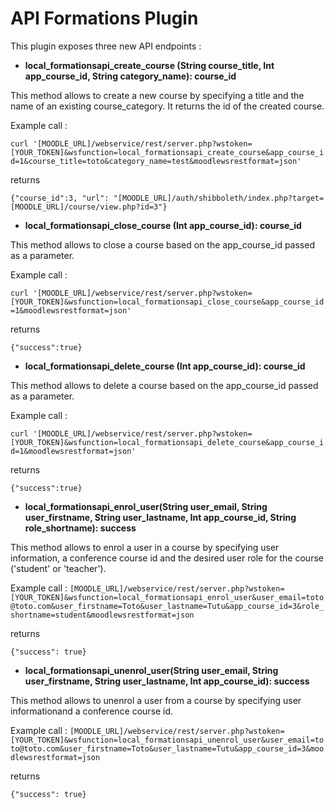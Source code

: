 # API Formations Plugin

This plugin exposes three new API endpoints :

- **local_formationsapi_create_course (String course_title, Int app_course_id, String category_name): course_id**

This method allows to create a new course by specifying a title and the name of an existing course_category. It returns the id of the created course.

Example call :

`curl '[MOODLE_URL]/webservice/rest/server.php?wstoken=[YOUR_TOKEN]&wsfunction=local_formationsapi_create_course&app_course_id=1&course_title=toto&category_name=test&moodlewsrestformat=json'`

returns 

`{"course_id":3, "url": "[MOODLE_URL]/auth/shibboleth/index.php?target=[MOODLE_URL]/course/view.php?id=3"}`

- **local_formationsapi_close_course (Int app_course_id): course_id**

This method allows to close a course based on the app_course_id passed as a parameter.

Example call :

`curl '[MOODLE_URL]/webservice/rest/server.php?wstoken=[YOUR_TOKEN]&wsfunction=local_formationsapi_close_course&app_course_id=1&moodlewsrestformat=json'`

returns

`{"success":true}`

- **local_formationsapi_delete_course (Int app_course_id): course_id**

This method allows to delete a course based on the app_course_id passed as a parameter.

Example call :

`curl '[MOODLE_URL]/webservice/rest/server.php?wstoken=[YOUR_TOKEN]&wsfunction=local_formationsapi_delete_course&app_course_id=1&moodlewsrestformat=json'`

returns

`{"success":true}`


- **local_formationsapi_enrol_user(String user_email, String user_firstname, String user_lastname, Int app_course_id, String role_shortname): success**

This method allows to enrol a user in a course by specifying user information, a conference course id and the desired user role for the course ('student' or 'teacher').

Example call :
`[MOODLE_URL]/webservice/rest/server.php?wstoken=[YOUR_TOKEN]&wsfunction=local_formationsapi_enrol_user&user_email=toto@toto.com&user_firstname=Toto&user_lastname=Tutu&app_course_id=3&role_shortname=student&moodlewsrestformat=json`

returns 

`{"success": true}`

- **local_formationsapi_unenrol_user(String user_email, String user_firstname, String user_lastname, Int app_course_id): success**

This method allows to unenrol a user from a course by specifying user informationand a conference course id.

Example call :
`[MOODLE_URL]/webservice/rest/server.php?wstoken=[YOUR_TOKEN]&wsfunction=local_formationsapi_unenrol_user&user_email=toto@toto.com&user_firstname=Toto&user_lastname=Tutu&app_course_id=3&moodlewsrestformat=json`

returns

`{"success": true}`